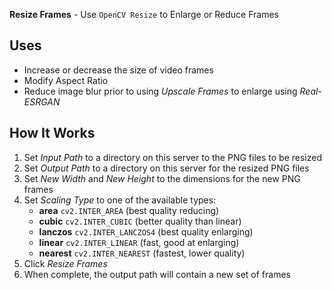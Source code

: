 **Resize Frames** - Use `OpenCV Resize` to Enlarge or Reduce Frames

## Uses
- Increase or decrease the size of video frames
- Modify Aspect Ratio
- Reduce image blur prior to using _Upscale Frames_ to enlarge using _Real-ESRGAN_

## How It Works
1. Set _Input Path_ to a directory on this server to the PNG files to be resized
1. Set _Output Path_ to a directory on this server for the resized PNG files
1. Set _New Width_ and _New Height_ to the dimensions for the new PNG frames
1. Set _Scaling Type_ to one of the available types:
    - **area** `cv2.INTER_AREA` (best quality reducing)
    - **cubic** `cv2.INTER_CUBIC` (better quality than linear)
    - **lanczos** `cv2.INTER_LANCZOS4` (best quality enlarging)
    - **linear** `cv2.INTER_LINEAR` (fast, good at enlarging)
    - **nearest** `cv2.INTER_NEAREST` (fastest, lower quality)
1. Click _Resize Frames_
1. When complete, the output path will contain a new set of frames
